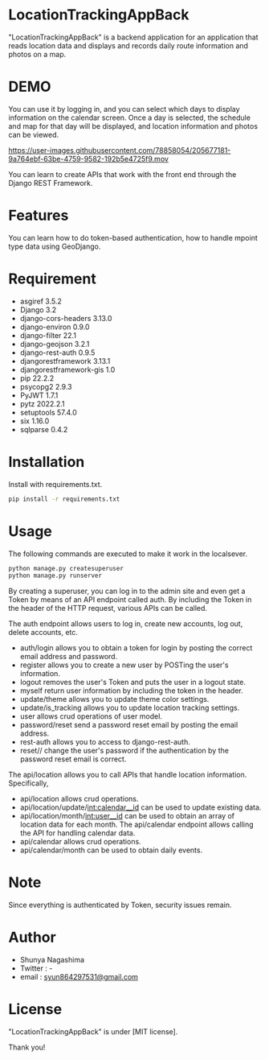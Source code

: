 # LocationTrackingAppBack

"LocationTrackingAppBack" is a backend application for an application that reads location data and displays and records daily route information and photos on a map.

# DEMO

You can use it by logging in, and you can select which days to display information on the calendar screen. Once a day is selected, the schedule and map for that day will be displayed, and location information and photos can be viewed.

https://user-images.githubusercontent.com/78858054/205677181-9a764ebf-63be-4759-9582-192b5e4725f9.mov

You can learn to create APIs that work with the front end through the Django REST Framework.

# Features

You can learn how to do token-based authentication, how to handle mpoint type data using GeoDjango.

# Requirement

* asgiref 3.5.2
* Django 3.2
* django-cors-headers 3.13.0
* django-environ 0.9.0
* django-filter 22.1
* django-geojson 3.2.1
* django-rest-auth 0.9.5
* djangorestframework 3.13.1
* djangorestframework-gis 1.0
* pip 22.2.2
* psycopg2 2.9.3
* PyJWT 1.7.1
* pytz 2022.2.1
* setuptools 57.4.0
* six 1.16.0
* sqlparse 0.4.2


# Installation

Install with requirements.txt.

```bash
pip install -r requirements.txt
```

# Usage

The following commands are executed to make it work in the localsever.

```bash
python manage.py createsuperuser
python manage.py runserver
```

By creating a superuser, you can log in to the admin site and even get a Token by means of an API endpoint called auth. By including the Token in the header of the HTTP request, various APIs can be called.

The auth endpoint allows users to log in, create new accounts, log out, delete accounts, etc.
- auth/login allows you to obtain a token for login by posting the correct email address and password.
- register allows you to create a new user by POSTing the user's information.
- logout removes the user's Token and puts the user in a logout state.
- myself return user information by including the token in the header.
- update/theme allows you to update theme color settings.
- update/is_tracking allows you to update location tracking settings.
- user allows crud operations of user model.
- password/reset send a password reset email by posting the email address.
- rest-auth allows you to access to django-rest-auth.
- reset/<uidb64>/<token> change the user's password if the authentication by the password reset email is correct.

The api/location allows you to call APIs that handle location information. Specifically, 
- api/location   allows crud operations. 
- api/location/update/<int:calendar__id>   can be used to update existing data.
- api/location/month/<int:user__id>   can be used to obtain an array of location data for each month.
The api/calendar endpoint allows calling the API for handling calendar data.
- api/calendar allows crud operations.
- api/calendar/month can be used to obtain daily events.

# Note

Since everything is authenticated by Token, security issues remain.

# Author

* Shunya Nagashima
* Twitter : -
* email : syun864297531@gmail.com

# License

"LocationTrackingAppBack" is under [MIT license].

Thank you!
